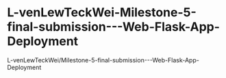 # L-venLewTeckWei-Milestone-5-final-submission---Web-Flask-App-Deployment
L-venLewTeckWei/Milestone-5-final-submission---Web-Flask-App-Deployment
